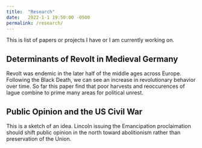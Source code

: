 ```yaml
---
title:  "Research"
date:   2022-1-1 19:50:00 -0500
permalink: /research/
---
```


This is list of papers or projects I have or I am currently working on.

## Determinants of Revolt in Medieval Germany
Revolt was endemic in the later half of the middle ages across Europe. Following the Black Death, we can see an increase in revolutionary behavior over time. So far this paper find that poor harvests and reoccurences of lague combine to prime many areas for political unrest.

## Public Opinion and the US Civil War
This is a sketch of an idea. Lincoln issuing the Emancipation proclaimation should shift public opinion in the north toward abolitionism rather than preservation of the Union.